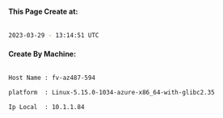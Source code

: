 
   
#### This Page Create at:

```bash

2023-03-29 - 13:14:51 UTC

```

#### Create By Machine:

```bash

Host Name : fv-az487-594

platform  : Linux-5.15.0-1034-azure-x86_64-with-glibc2.35

Ip Local  : 10.1.1.84

```


